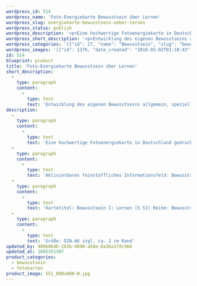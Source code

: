 ```yaml
---
wordpress_id: 514
wordpress_name: 'Foto-Energiekarte Bewusstsein über Lernen'
wordpress_slug: energiekarte-bewusstsein-ueber-lernen
wordpress_status: publish
wordpress_description: '<p>Eine hochwertige Fotoenergiekarte in Deutschland gedruckt und in Handarbeit laminiert.  Sie ist in Postkartengröße (DIN-A6) gut zu transportieren und kann auch auf den Körper aufgelegt werden.</p><p>Aktivierbares feinstoffliches Informationsfeld: Bewusstsein - Bewusstsein in Bezug zum Lernen - Entwicklung - "Schwingungserhöhung" - Feinstofflichkeit erfahren: Entwicklung des eigenen Bewusstsein allgemein und für den Bereich des Lernens speziell. Hierdurch eigene, neue Zugänge zum Lernen erhalten. Bewusstsein darüber erlangen, was Lernen konkret und allgemein bedeutet und wie dieses umzusetzen ist - in speziellen Situationen und im Alltag. Die eigene Realität auf Basis dieser Erkenntnisse gestalten. Wie jede Fotoenergiekarte der Reihe "Bewusstsein I" sind auch auch hier Information enthalten zum Aspekt: Das gesamte Potenzial eines Menschen zur Wahrnehmung und Steuerung feinstofflicher Energien erkunden und entfalten.</p><p>Kartetitel: Bewusstsein I: Lernen (S 51) Reihe: Bewusstsein.</p><p>Größe: DIN-A6 zzgl. ca. 2 cm Rand<br />Andere Formate sind individuell für Sie innerhalb weniger Tage herstellbar. Bitte kontaktieren Sie uns hierfür unter <a href="mailto:info@elvedenverlag.de">info@elvedenverlag.de</a>.</p><p><a href="https://my.feenbaum.de/anwendung-energiebilder-foto-laminiert/">Anwendungshinweise</a></p>'
wordpress_short_description: '<p>Entwicklung des eigenen Bewusstseins allgemein, speziell für den Bereich des Lernens<br /><em>Hinweis: Das Wasserzeichen „Elveden Verlag Energiebild“ wird nicht mit gedruckt</em></p>'
wordpress_categories: '[{"id": 27, "name": "Bewusstsein", "slug": "bewusstsein"}, {"id": 23, "name": "Fotokarten", "slug": "fotokarten"}]'
wordpress_images: '[{"id": 1376, "date_created": "2016-03-02T01:10:43", "date_created_gmt": "2016-03-01T23:10:43", "date_modified": "2016-03-02T01:10:43", "date_modified_gmt": "2016-03-01T23:10:43", "src": "https://my.feenbaum.de/wp-content/uploads/2016/03/S51_800x800-W.jpg", "name": "S51_800x800-W", "alt": ""}]'
id: 514
blueprint: product
title: 'Foto-Energiekarte Bewusstsein über Lernen'
short_description:
  -
    type: paragraph
    content:
      -
        type: text
        text: 'Entwicklung des eigenen Bewusstseins allgemein, speziell für den Bereich des Lernens'
description:
  -
    type: paragraph
    content:
      -
        type: text
        text: 'Eine hochwertige Fotoenergiekarte in Deutschland gedruckt und in Handarbeit laminiert.  Sie ist in Postkartengröße (DIN-A6) gut zu transportieren und kann auch auf den Körper aufgelegt werden.'
  -
    type: paragraph
    content:
      -
        type: text
        text: 'Aktivierbares feinstoffliches Informationsfeld: Bewusstsein - Bewusstsein in Bezug zum Lernen - Entwicklung - "Schwingungserhöhung" - Feinstofflichkeit erfahren: Entwicklung des eigenen Bewusstsein allgemein und für den Bereich des Lernens speziell. Hierdurch eigene, neue Zugänge zum Lernen erhalten. Bewusstsein darüber erlangen, was Lernen konkret und allgemein bedeutet und wie dieses umzusetzen ist - in speziellen Situationen und im Alltag. Die eigene Realität auf Basis dieser Erkenntnisse gestalten. Wie jede Fotoenergiekarte der Reihe "Bewusstsein I" sind auch auch hier Information enthalten zum Aspekt: Das gesamte Potenzial eines Menschen zur Wahrnehmung und Steuerung feinstofflicher Energien erkunden und entfalten.'
  -
    type: paragraph
    content:
      -
        type: text
        text: 'Kartetitel: Bewusstsein I: Lernen (S 51) Reihe: Bewusstsein.'
  -
    type: paragraph
    content:
      -
        type: text
        text: 'Größe: DIN-A6 zzgl. ca. 2 cm Rand'
updated_by: 489b06db-283b-4690-a50e-8a3ba37dc968
updated_at: 1685351307
product_categories:
  - bewusstsein
  - fotokarten
product_image: S51_800x800-W.jpg
---
```

